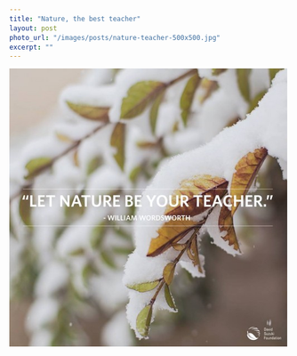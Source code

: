 ```yaml
---
title: "Nature, the best teacher"
layout: post
photo_url: "/images/posts/nature-teacher-500x500.jpg"
excerpt: ""
---
```


![](/images/posts/nature-teacher-500x500.jpg)
